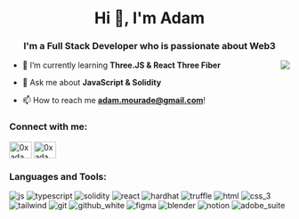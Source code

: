 <h1 align="center">Hi 👋, I'm Adam</h1>
<h3 align="center">I'm a Full Stack Developer who is passionate about Web3</h3>
<img align="right" src = "https://user-images.githubusercontent.com/94600225/191132371-1c30ae3e-3eac-46d5-a6ae-2368be66b2d0.svg">

- 🌱 I’m currently learning **Three.JS & React Three Fiber**

- 💬 Ask me about **JavaScript & Solidity**

- 📫 How to reach me **adam.mourade@gmail.com**!

<h3 align="left">Connect with me:</h3>
<p align="left">
<a href="https://twitter.com/0xadamm" target="blank"><img align="center" src="https://raw.githubusercontent.com/rahuldkjain/github-profile-readme-generator/master/src/images/icons/Social/twitter.svg" alt="0xadamm" height="30" width="40" /></a>
<a href="https://linkedin.com/in/0xadamm" target="blank"><img align="center" src="https://raw.githubusercontent.com/rahuldkjain/github-profile-readme-generator/master/src/images/icons/Social/linked-in-alt.svg" alt="0xadamm" height="30" width="40" /></a>
</p>

<h3 align="left">Languages and Tools:</h3>

![js](https://user-images.githubusercontent.com/94600225/191134218-b5ff3c6f-d090-4c93-a8d1-202afd05107f.png)
![typescript](https://user-images.githubusercontent.com/94600225/191134135-4331de8d-c3aa-4312-82b7-f58bc2d6f8e7.png)
![solidity](https://user-images.githubusercontent.com/94600225/191134140-bd479b8e-d8d2-493f-9d4d-2f3c017ebaa7.png)
![react](https://user-images.githubusercontent.com/94600225/191134149-ee0a20f7-ffc4-4696-ae89-0c30a5c4315d.png)
![hardhat](https://user-images.githubusercontent.com/94600225/191134725-5b256a2f-f0e0-4b89-892c-ec21a8b96ab0.png)
![truffle](https://user-images.githubusercontent.com/94600225/191134770-2df6d5f4-8a54-4d19-bb43-679e118b84cc.png)
![html](https://user-images.githubusercontent.com/94600225/191134784-49f0e524-b8a1-43ba-9307-f671a1583145.png)
![css_3](https://user-images.githubusercontent.com/94600225/191134814-5d7e51bd-86a0-4abd-8939-0ca9bdef7b73.png)
![tailwind](https://user-images.githubusercontent.com/94600225/191134171-34caca8d-86f6-4922-aba1-42b1d0f4cca2.png)
![git](https://user-images.githubusercontent.com/94600225/191134194-f0ead80c-835d-4b9f-b6a2-6824d00738f9.png)
![github_white](https://user-images.githubusercontent.com/94600225/191134602-f0535dd4-46da-4b6e-b06e-18e30b917584.png)
![figma](https://user-images.githubusercontent.com/94600225/191134969-229f80b9-f208-4a67-bbca-d6188053b951.png)
![blender](https://user-images.githubusercontent.com/94600225/191134976-18bce048-2c83-49ee-a3ba-f6379d1f0fed.png)
![notion](https://user-images.githubusercontent.com/94600225/191135212-55f4684e-4110-4485-a9f1-fc703390ae61.png)
![adobe_suite](https://user-images.githubusercontent.com/94600225/191135182-bbdaded3-ad1f-40b2-a57f-adc50f59917d.png)



